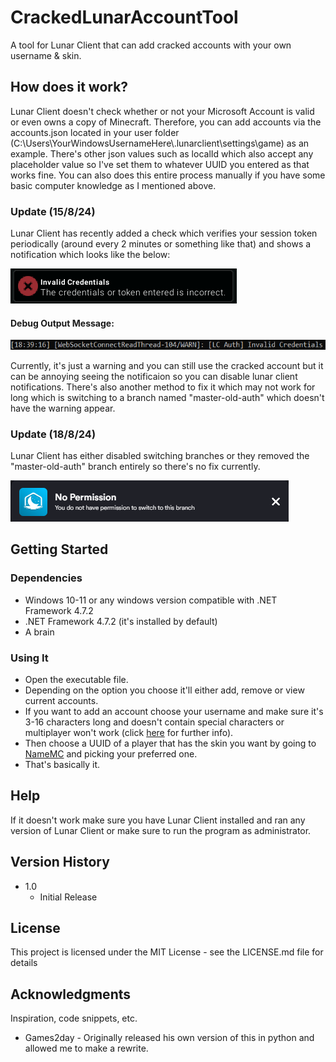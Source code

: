 # CrackedLunarAccountTool

A tool for Lunar Client that can add cracked accounts with your own username & skin.

## How does it work?

Lunar Client doesn't check whether or not your Microsoft Account is valid or even owns a copy of Minecraft. Therefore, you can add accounts via the accounts.json located in your user folder (C:\Users\YourWindowsUsernameHere\\.lunarclient\settings\game) as an example. There's other json values such as localId which also accept any placeholder value so I've set them to whatever UUID you entered as that works fine. You can also does this entire process manually if you have some basic computer knowledge as I mentioned above.

### Update (15/8/24)
Lunar Client has recently added a check which verifies your session token periodically (around every 2 minutes or something like that) and shows a notification which looks like the below:

![Image](/media/ss1.png)
#### Debug Output Message:

![Image](/media/ss3.png)

Currently, it's just a warning and you can still use the cracked account but it can be annoying seeing the notificaion so you can disable lunar client notifications.
There's also another method to fix it which may not work for long which is switching to a branch named "master-old-auth" which doesn't have the warning appear.

### Update (18/8/24)
Lunar Client has either disabled switching branches or they removed the "master-old-auth" branch entirely so there's no fix currently.

![Image](/media/ss4.png)

## Getting Started

### Dependencies

* Windows 10-11 or any windows version compatible with .NET Framework 4.7.2
* .NET Framework 4.7.2 (it's installed by default)
* A brain

### Using It

* Open the executable file.
* Depending on the option you choose it'll either add, remove or view current accounts.
* If you want to add an account choose your username and make sure it's 3-16 characters long and doesn't contain special characters or multiplayer won't work (click [here](https://www.minecraftforum.net/forums/minecraft-java-edition/suggestions/3007464-minecraft-username-rules) for further info).
* Then choose a UUID of a player that has the skin you want by going to [NameMC](https://namemc.com/) and picking your preferred one.
* That's basically it.

## Help

If it doesn't work make sure you have Lunar Client installed and ran any version of Lunar Client or make sure to run the program as administrator.

## Version History

* 1.0
    * Initial Release

## License

This project is licensed under the MIT License - see the LICENSE.md file for details

## Acknowledgments

Inspiration, code snippets, etc.
* Games2day - Originally released his own version of this in python and allowed me to make a rewrite.
